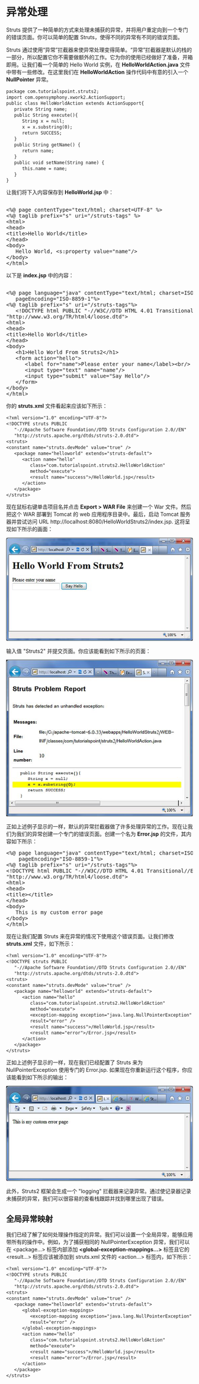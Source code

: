 # 异常处理

Struts 提供了一种简单的方式来处理未捕获的异常，并将用户重定向到一个专门的错误页面。你可以简单的配置 Struts，使得不同的异常有不同的错误页面。

Struts 通过使用“异常”拦截器来使异常处理变得简单。“异常”拦截器是默认的栈的一部分，所以配置它你不需要做额外的工作。它为你的使用已经做好了准备，开箱即用。让我们看一个简单的 Hello World 实例，在 **HelloWorldAction.java** 文件中带有一些修改。在这里我们在 **HelloWorldAction** 操作代码中有意的引入一个 **NullPointer** 异常。

``` 
package com.tutorialspoint.struts2;
import com.opensymphony.xwork2.ActionSupport;
public class HelloWorldAction extends ActionSupport{
   private String name;
   public String execute(){
      String x = null;
      x = x.substring(0);
      return SUCCESS;
   }  
   public String getName() {
      return name;
   }
   public void setName(String name) {
      this.name = name;
   }
}
```

让我们将下入内容保存到 **HelloWorld.jsp** 中：

<pre class="prettyprint notranslate"> 
&lt;%@ page contentType="text/html; charset=UTF-8" %&gt;
&lt;%@ taglib prefix="s" uri="/struts-tags" %&gt;
&lt;html&gt;
&lt;head&gt;
&lt;title&gt;Hello World&lt;/title&gt;
&lt;/head&gt;
&lt;body&gt;
   Hello World, &lt;s:property value="name"/&gt;
&lt;/body&gt;
&lt;/html&gt;
</pre> 

以下是 **index.jsp** 中的内容：

<pre class="prettyprint notranslate"> 
&lt;%@ page language="java" contentType="text/html; charset=ISO-8859-1"
   pageEncoding="ISO-8859-1"%&gt;
&lt;%@ taglib prefix="s" uri="/struts-tags"%&gt;
   &lt;!DOCTYPE html PUBLIC "-//W3C//DTD HTML 4.01 Transitional//EN" 
"http://www.w3.org/TR/html4/loose.dtd"&gt;
&lt;html&gt;
&lt;head&gt;
&lt;title&gt;Hello World&lt;/title&gt;
&lt;/head&gt;
&lt;body&gt;
   &lt;h1&gt;Hello World From Struts2&lt;/h1&gt;
   &lt;form action="hello"&gt;
      &lt;label for="name"&gt;Please enter your name&lt;/label&gt;&lt;br/&gt;
      &lt;input type="text" name="name"/&gt;
      &lt;input type="submit" value="Say Hello"/&gt;
   &lt;/form&gt;
&lt;/body&gt;
&lt;/html&gt;
</pre> 

你的 **struts.xml** 文件看起来应该如下所示：

``` 
<?xml version="1.0" encoding="UTF-8"?>
<!DOCTYPE struts PUBLIC
   "-//Apache Software Foundation//DTD Struts Configuration 2.0//EN"
   "http://struts.apache.org/dtds/struts-2.0.dtd">
<struts>
<constant name="struts.devMode" value="true" />
   <package name="helloworld" extends="struts-default">     
      <action name="hello" 
         class="com.tutorialspoint.struts2.HelloWorldAction" 
         method="execute">
         <result name="success">/HelloWorld.jsp</result>
      </action>
   </package>
</struts>
```

现在鼠标右键单击项目名并点击 **Export > WAR File** 来创建一个 War 文件。然后把这个 WAR 部署到 Tomcat 的 web 应用程序目录中。最后，启动 Tomcat 服务器并尝试访问 URL http://localhost:8080/HelloWorldStruts2/index.jsp. 这将呈现如下所示的画面：

![](images/helloworldstruts4.jpg)

输入值 "Struts2" 并提交页面。你应该能看到如下所示的页面：

![](images/helloworldstruts16.jpg)

正如上述例子显示的一样，默认的异常拦截器做了许多处理异常的工作。现在让我们为我们的异常创建一个专门的错误页面。创建一个名为 **Error.jsp** 的文件，其内容如下所示：

<pre class="prettyprint notranslate">
&lt;%@ page language="java" contentType="text/html; charset=ISO-8859-1"
	pageEncoding="ISO-8859-1"%&gt;
&lt;%@ taglib prefix="s" uri="/struts-tags"%&gt;
&lt;!DOCTYPE html PUBLIC "-//W3C//DTD HTML 4.01 Transitional//EN" 
"http://www.w3.org/TR/html4/loose.dtd"&gt;
&lt;html&gt;
&lt;head&gt;
&lt;title&gt;&lt;/title&gt;
&lt;/head&gt;
&lt;body&gt;
   This is my custom error page
&lt;/body&gt;
&lt;/html&gt;
</pre>

现在让我们配置 Struts 来在异常的情况下使用这个错误页面。让我们修改 **struts.xml** 文件，如下所示：

``` 
<?xml version="1.0" encoding="UTF-8"?>
<!DOCTYPE struts PUBLIC
   "-//Apache Software Foundation//DTD Struts Configuration 2.0//EN"
   "http://struts.apache.org/dtds/struts-2.0.dtd">
<struts>
<constant name="struts.devMode" value="true" />
   <package name="helloworld" extends="struts-default">  
      <action name="hello" 
         class="com.tutorialspoint.struts2.HelloWorldAction" 
         method="execute">
         <exception-mapping exception="java.lang.NullPointerException"
         result="error" />
         <result name="success">/HelloWorld.jsp</result>
         <result name="error">/Error.jsp</result>
      </action>
   </package>
</struts>
```

正如上述例子显示的一样，现在我们已经配置了 Struts 来为 NullPointerException 使用专门的 Error.jsp. 如果现在你重新运行这个程序，你应该能看到如下所示的输出：

![](images/helloworldstruts17.jpg)
 
此外，Struts2 框架会生成一个 "logging" 拦截器来记录异常。通过使记录器记录未捕获的异常，我们可以很容易的查看栈跟踪并找到哪里出现了错误。

## 全局异常映射

我们已经了解了如何处理操作指定的异常。我们可以设置一个全局异常，能够应用带所有的操作中。例如，为了捕获相同的 NullPointerException 异常，我们可以在 <package...> 标签内部添加 **<global-exception-mappings...>** 标签且它的 <result...> 标签应该被添加到 struts.xml 文件的 <action...> 标签内，如下所示：

``` 
<?xml version="1.0" encoding="UTF-8"?>
<!DOCTYPE struts PUBLIC
   "-//Apache Software Foundation//DTD Struts Configuration 2.0//EN"
   "http://struts.apache.org/dtds/struts-2.0.dtd">
<struts>
<constant name="struts.devMode" value="true" />
   <package name="helloworld" extends="struts-default">
      <global-exception-mappings>
         <exception-mapping exception="java.lang.NullPointerException"
         result="error" />
      </global-exception-mappings>
      <action name="hello" 
         class="com.tutorialspoint.struts2.HelloWorldAction" 
         method="execute">
         <result name="success">/HelloWorld.jsp</result>
         <result name="error">/Error.jsp</result>
      </action>
   </package>
</struts>
```
